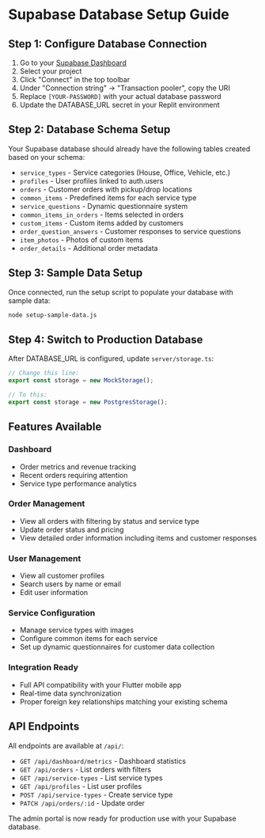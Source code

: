 # Supabase Database Setup Guide

## Step 1: Configure Database Connection

1. Go to your [Supabase Dashboard](https://supabase.com/dashboard/projects)
2. Select your project
3. Click "Connect" in the top toolbar
4. Under "Connection string" → "Transaction pooler", copy the URI
5. Replace `[YOUR-PASSWORD]` with your actual database password
6. Update the DATABASE_URL secret in your Replit environment

## Step 2: Database Schema Setup

Your Supabase database should already have the following tables created based on your schema:

- `service_types` - Service categories (House, Office, Vehicle, etc.)
- `profiles` - User profiles linked to auth.users
- `orders` - Customer orders with pickup/drop locations
- `common_items` - Predefined items for each service type
- `service_questions` - Dynamic questionnaire system
- `common_items_in_orders` - Items selected in orders
- `custom_items` - Custom items added by customers
- `order_question_answers` - Customer responses to service questions
- `item_photos` - Photos of custom items
- `order_details` - Additional order metadata

## Step 3: Sample Data Setup

Once connected, run the setup script to populate your database with sample data:

```bash
node setup-sample-data.js
```

## Step 4: Switch to Production Database

After DATABASE_URL is configured, update `server/storage.ts`:

```typescript
// Change this line:
export const storage = new MockStorage();

// To this:
export const storage = new PostgresStorage();
```

## Features Available

### Dashboard
- Order metrics and revenue tracking
- Recent orders requiring attention
- Service type performance analytics

### Order Management
- View all orders with filtering by status and service type
- Update order status and pricing
- View detailed order information including items and customer responses

### User Management
- View all customer profiles
- Search users by name or email
- Edit user information

### Service Configuration
- Manage service types with images
- Configure common items for each service
- Set up dynamic questionnaires for customer data collection

### Integration Ready
- Full API compatibility with your Flutter mobile app
- Real-time data synchronization
- Proper foreign key relationships matching your existing schema

## API Endpoints

All endpoints are available at `/api/`:

- `GET /api/dashboard/metrics` - Dashboard statistics
- `GET /api/orders` - List orders with filters
- `GET /api/service-types` - List service types
- `GET /api/profiles` - List user profiles
- `POST /api/service-types` - Create service type
- `PATCH /api/orders/:id` - Update order

The admin portal is now ready for production use with your Supabase database.